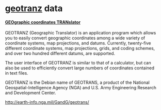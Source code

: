 # [geotranz](https://github.com/Geo-Linux-Calculations/geotranz) data

#### [GEOgraphic coordinates TRANslator](https://github.com/Geo-Linux-Calculations/geotranz)

GEOTRANZ (Geographic Translator) is an application program which allows
you to easily convert geographic coordinates among a wide variety of
coordinate systems, map projections, and datums. Currently, twenty-five
different coordinate systems, map projections, grids, and coding
schemes, and over two hundred different datums, are supported.

The user interface of GEOTRANZ is similar to that of a calculator, but
can also be used to efficiently convert large numbers of coordinates
contained in text files.

GEOTRANZ is the Debian name of GEOTRANS, a product of the National
Geospatial-Intelligence Agency (NGA) and U.S. Army Engineering Research
and Development Center.

http://earth-info.nga.mil/GandG/geotrans/
